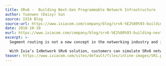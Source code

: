 ```yaml
---
title: SRv6 -  Building Next-Gen Programmable Network Infrastructure 
author: Yuanwen (Daisy) Sun
source: IXIA Blog
source-url: https://www.ixiacom.com/company/blog/srv6-%E2%80%93-building-next-gen-programmable-network-infrastructure
date: 2018-10-10
eurl: https://www.ixiacom.com/company/blog/srv6-%E2%80%93-building-next-gen-programmable-network-infrastructure
excerpt: >-
  Segment routing is not a new concept in the networking industry and it has gained great popularity among service providers around the globe. While service providers are adopting it for the multiprotocol label switching (MPLS) data plane that is deployed extensively in existing networks, there is an increased interest to use segment routing with the IPv6 data plane for network programming (SRv6 network programming). There are many use cases that can benefit from the SRv6 network programming concept. Today, 5G is the main driver for fast-paced development of SRv6 standards to simplify the user plane and network plane. 

  With Ixia’s IxNetwork SRv6 solution, customers can simulate SRv6 networks with many nodes to validate device under test (DUT) functions in different roles (ingress node, intermediate node, and egress node) and assess the performance for both control- and data-plane...
teaser: https://www.ixiacom.com/sites/default/files/inline-images/SR1.png
---
```

